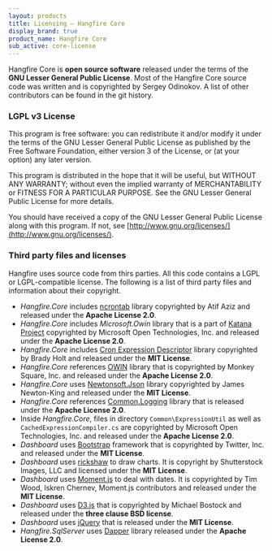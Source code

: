 ```yaml
---
layout: products
title: Licensing – Hangfire Core
display_brand: true
product_name: Hangfire Core
sub_active: core-license
---
```


Hangfire Core is **open source software** released under the terms of the **GNU Lesser General Public License**. Most of the Hangfire Core source code was written and is copyrighted by Sergey Odinokov. A list of other contributors can be found in the git history.

### LGPL v3 License

This program is free software: you can redistribute it and/or modify it under the terms of the GNU Lesser General Public License as published by the Free Software Foundation, either version 3 of the License, or (at your option) any later version.

This program is distributed in the hope that it will be useful, but WITHOUT ANY WARRANTY; without even the implied warranty of MERCHANTABILITY or FITNESS FOR A PARTICULAR PURPOSE. See the GNU Lesser General Public License for more details.

You should have received a copy of the GNU Lesser General Public License along with this program. If not, see [http://www.gnu.org/licenses/](http://www.gnu.org/licenses/).

### Third party files and licenses

Hangfire uses source code from thirs parties. All this code contains a LGPL or LGPL-compatible license. The following is a list of third party files and information about their copyright.

* *Hangfire.Core* includes [ncrontab](https://code.google.com/p/ncrontab/) library copyrighted by Atif Aziz and released under the **Apache License 2.0**.
* *Hangfire.Core* includes *Microsoft.Owin* library that is a part of [Katana Project](https://katanaproject.codeplex.com/) copyrighted by  Microsoft Open Technologies, Inc. and released under the **Apache License 2.0**.
* *Hangfire.Core* includes [Cron Expression Descriptor](https://github.com/bradyholt/cron-expression-descriptor) library copyrighted by Brady Holt and released under the **MIT License**.
* *Hangfire.Core* references [OWIN](https://github.com/owin-contrib/owin-hosting/) library that is copyrighted by Monkey Square, Inc. and released under the **Apache License 2.0**.
* *Hangfire.Core* uses [Newtonsoft.Json](http://james.newtonking.com/json) library copyrighted by James Newton-King and released under the **MIT License**.
* *Hangfire.Core* references [Common.Logging](https://github.com/net-commons/common-logging) library that is released under the **Apache License 2.0**.
* Inside *Hangfire.Core*, files in directory `Common\ExpressionUtil` as well as `CachedExpressionCompiler.cs` are copyrighted by Microsoft Open Technologies, Inc. and released under the **Apache License 2.0**.
* *Dashboard* uses [Bootstrap](http://getbootstrap.com/) framework that is copyrighted by Twitter, Inc. and released under the **MIT License**.
* *Dashboard* uses [rickshaw](http://code.shutterstock.com/rickshaw/) to draw charts. It is copyright by Shutterstock Images, LLC and licensed under the **MIT License**.
* *Dashboard* uses [Moment.js](http://momentjs.com/) to deal with dates. It is copyrighted by Tim Wood, Iskren Chernev, Moment.js contributors and released under the **MIT License**.
* *Dashboard* uses [D3.js](http://d3js.org/) that is copyrighted by Michael Bostock and released under the **three clause BSD license**.
* *Dashboard* uses [jQuery](https://jquery.org/) that is released under the **MIT License**.
* *Hangfire.SqlServer* uses [Dapper](https://github.com/StackExchange/dapper-dot-net) library released under the **Apache License 2.0**.